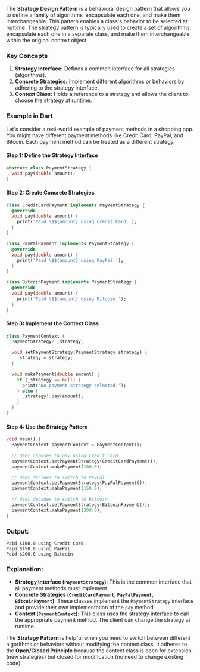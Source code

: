 The **Strategy Design Pattern** is a behavioral design pattern that allows you to define a family of algorithms, encapsulate each one, and make them interchangeable. This pattern enables a class's behavior to be selected at runtime. The strategy pattern is typically used to create a set of algorithms, encapsulate each one in a separate class, and make them interchangeable within the original context object.

### Key Concepts
1. **Strategy Interface:** Defines a common interface for all strategies (algorithms).
2. **Concrete Strategies:** Implement different algorithms or behaviors by adhering to the strategy interface.
3. **Context Class:** Holds a reference to a strategy and allows the client to choose the strategy at runtime.

### Example in Dart

Let's consider a real-world example of payment methods in a shopping app. You might have different payment methods like Credit Card, PayPal, and Bitcoin. Each payment method can be treated as a different strategy.

#### Step 1: Define the Strategy Interface

```dart
abstract class PaymentStrategy {
  void pay(double amount);
}
```

#### Step 2: Create Concrete Strategies

```dart
class CreditCardPayment implements PaymentStrategy {
  @override
  void pay(double amount) {
    print('Paid \$${amount} using Credit Card.');
  }
}

class PayPalPayment implements PaymentStrategy {
  @override
  void pay(double amount) {
    print('Paid \$${amount} using PayPal.');
  }
}

class BitcoinPayment implements PaymentStrategy {
  @override
  void pay(double amount) {
    print('Paid \$${amount} using Bitcoin.');
  }
}
```

#### Step 3: Implement the Context Class

```dart
class PaymentContext {
  PaymentStrategy? _strategy;

  void setPaymentStrategy(PaymentStrategy strategy) {
    _strategy = strategy;
  }

  void makePayment(double amount) {
    if (_strategy == null) {
      print('No payment strategy selected.');
    } else {
      _strategy!.pay(amount);
    }
  }
}
```

#### Step 4: Use the Strategy Pattern

```dart
void main() {
  PaymentContext paymentContext = PaymentContext();

  // User chooses to pay using Credit Card
  paymentContext.setPaymentStrategy(CreditCardPayment());
  paymentContext.makePayment(100.0);

  // User decides to switch to PayPal
  paymentContext.setPaymentStrategy(PayPalPayment());
  paymentContext.makePayment(150.0);

  // User decides to switch to Bitcoin
  paymentContext.setPaymentStrategy(BitcoinPayment());
  paymentContext.makePayment(200.0);
}
```

### Output:
```
Paid $100.0 using Credit Card.
Paid $150.0 using PayPal.
Paid $200.0 using Bitcoin.
```

### Explanation:
- **Strategy Interface (`PaymentStrategy`)**: This is the common interface that all payment methods must implement.
- **Concrete Strategies (`CreditCardPayment`, `PayPalPayment`, `BitcoinPayment`)**: These classes implement the `PaymentStrategy` interface and provide their own implementation of the `pay` method.
- **Context (`PaymentContext`)**: This class uses the strategy interface to call the appropriate payment method. The client can change the strategy at runtime.

The **Strategy Pattern** is helpful when you need to switch between different algorithms or behaviors without modifying the context class. It adheres to the **Open/Closed Principle** because the context class is open for extension (new strategies) but closed for modification (no need to change existing code).
